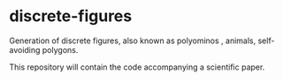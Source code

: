 # discrete-figures
Generation of discrete figures, also known as polyominos , animals, self-avoiding polygons.

This repository will contain the code accompanying a scientific paper.
